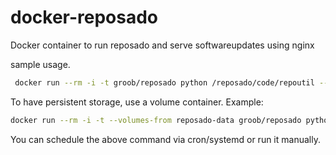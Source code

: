 docker-reposado
===============

Docker container to run reposado and serve softwareupdates using nginx

sample usage. 

```bash
 docker run --rm -i -t groob/reposado python /reposado/code/repoutil --help
 ```
 To have persistent storage, use a volume container. Example:
 ```bash
 docker run --rm -i -t --volumes-from reposado-data groob/reposado python /reposado/code/repo_sync
 ```
You can schedule the above command via cron/systemd or run it manually.

